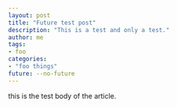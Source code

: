 ```yaml
---
layout: post
title: "Future test post"
description: "This is a test and only a test."
author: me
tags:
- foo
categories:
- "foo things"
future: --no-future
---
```


this is the test body of the article.